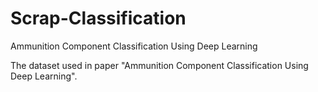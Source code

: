# Scrap-Classification
Ammunition Component Classification Using Deep Learning


The dataset used in paper "Ammunition Component Classification Using Deep Learning".
